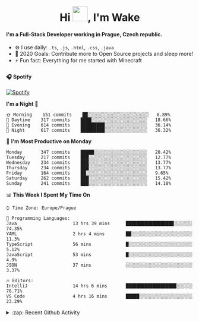 <h1 align="center">Hi <img src="https://raw.githubusercontent.com/MrWakeCZ/MrWakeCZ/master/Hi.gif" width="40px" />, I'm Wake</h1>

#### I'm a Full-Stack Developer working in Prague, Czech republic.
- ⚙️ I use daily: `.ts`, `.js`, `.html`, `.css`, `.java`
- 🥅 2020 Goals: Contribute more to Open Source projects and sleep more!
- ⚡ Fun fact: Everything for me started with Minecraft

#### 🎧 Spotify
[![Spotify](https://novatorem-delta-eight.vercel.app/api/spotify)](https://open.spotify.com/user/wakeecz)

<!--START_SECTION:waka-->
**I'm a Night 🦉** 

```text
🌞 Morning    151 commits    ██░░░░░░░░░░░░░░░░░░░░░░░   8.89% 
🌆 Daytime    317 commits    ████░░░░░░░░░░░░░░░░░░░░░   18.66% 
🌃 Evening    614 commits    █████████░░░░░░░░░░░░░░░░   36.14% 
🌙 Night      617 commits    █████████░░░░░░░░░░░░░░░░   36.32%

```
📅 **I'm Most Productive on Monday** 

```text
Monday       347 commits    █████░░░░░░░░░░░░░░░░░░░░   20.42% 
Tuesday      217 commits    ███░░░░░░░░░░░░░░░░░░░░░░   12.77% 
Wednesday    234 commits    ███░░░░░░░░░░░░░░░░░░░░░░   13.77% 
Thursday     234 commits    ███░░░░░░░░░░░░░░░░░░░░░░   13.77% 
Friday       164 commits    ██░░░░░░░░░░░░░░░░░░░░░░░   9.65% 
Saturday     262 commits    ███░░░░░░░░░░░░░░░░░░░░░░   15.42% 
Sunday       241 commits    ███░░░░░░░░░░░░░░░░░░░░░░   14.18%

```


📊 **This Week I Spent My Time On** 

```text
⌚︎ Time Zone: Europe/Prague

💬 Programming Languages: 
Java                     13 hrs 39 mins      ██████████████████░░░░░░░   74.35% 
YAML                     2 hrs 4 mins        ██░░░░░░░░░░░░░░░░░░░░░░░   11.3% 
TypeScript               56 mins             █░░░░░░░░░░░░░░░░░░░░░░░░   5.12% 
JavaScript               53 mins             █░░░░░░░░░░░░░░░░░░░░░░░░   4.9% 
JSON                     37 mins             ░░░░░░░░░░░░░░░░░░░░░░░░░   3.37%

🔥 Editors: 
IntelliJ                 14 hrs 6 mins       ███████████████████░░░░░░   76.71% 
VS Code                  4 hrs 16 mins       █████░░░░░░░░░░░░░░░░░░░░   23.29%

```


<!--END_SECTION:waka-->

<details>
  <summary>:zap: Recent Github Activity</summary>

<!--START_SECTION:activity-->
1. 🎉 Merged PR [#2](https://github.com/craftmania-cz/craftcore/pull/2) in [craftmania-cz/craftcore](https://github.com/craftmania-cz/craftcore)
2. 🎉 Merged PR [#7](https://github.com/craftmania-cz/craftlobby/pull/7) in [craftmania-cz/craftlobby](https://github.com/craftmania-cz/craftlobby)
3. ❌ Closed PR [#88](https://github.com/waked-cz/corgi/pull/88) in [waked-cz/corgi](https://github.com/waked-cz/corgi)
4. 🗣 Commented on [#6](https://github.com/craftmania-cz/craftlobby/issues/6) in [craftmania-cz/craftlobby](https://github.com/craftmania-cz/craftlobby)
5. ❗️ Closed issue [#574](https://github.com/Zrips/Residence/issues/574) in [Zrips/Residence](https://github.com/Zrips/Residence)
<!--END_SECTION:activity-->

</details>
